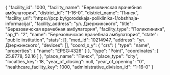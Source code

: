 {
    "facility_id": 1000,
    "facility_name": "Березовичская врачебная амбулатория",
    "district_id": "1-16-0",
    "district_name": "Пинск",
    "facility_url": "https:\/\/pcp.by\/gorodskaja-poliklinika-1\/obshhaja-informacija\/",
    "facility_address": "ул. Дзержинского",
    "title": "Березовичская врачебная амбулатория",
    "facility_type": "Поликлиника",
    "ap_1": "2",
    "name": "Березовичская врачебная амбулатория",
    "state": "public institution",
    "stats": [],
    "med_id": 10214947,
    "address": "ул. Дзержинского",
    "devices": [],
    "coord_x_y": {
        "crs": {
            "type": "name",
            "properties": {
                "name": "EPSG:4326"
            }
        },
        "type": "Point",
        "coordinates": [
            25.8778,
            52.16
        ]
    },
    "place_name": "Пинск",
    "place_type": "city",
    "localties_key": 18,
    "year_of_closing": null,
    "year_of_opening": "0",
    "healthcare_facility_key": 1000,
    "administrative_division_id": "1-16-0"
}